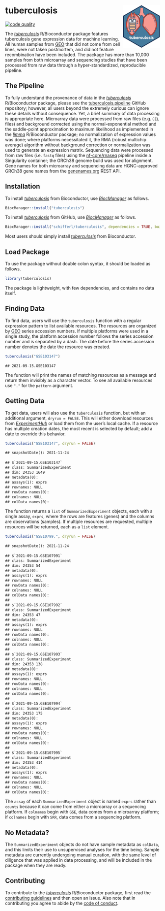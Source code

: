 
<!-- README.md is generated from README.Rmd. Please edit that file -->

# tuberculosis <img src='man/figures/logo.png' align="right" height="138" />

<!-- badges: start -->

[![code
quality](https://img.shields.io/codefactor/grade/github/schifferl/tuberculosis)](https://www.codefactor.io/repository/github/schifferl/tuberculosis)
<!-- badges: end -->

The
*[tuberculosis](https://bioconductor.org/packages/3.16/tuberculosis)*
R/Bioconductor package features tuberculosis gene expression data for
machine learning. All human samples from
[GEO](https://www.ncbi.nlm.nih.gov/geo/) that did not come from cell
lines, were not taken postmortem, and did not feature recombination have
been included. The package has more than 10,000 samples from both
microarray and sequencing studies that have been processed from raw data
through a hyper-standardized, reproducible pipeline.

## The Pipeline

To fully understand the provenance of data in the
*[tuberculosis](https://bioconductor.org/packages/3.16/tuberculosis)*
R/Bioconductor package, please see the
[tuberculosis.pipeline](https://github.com/schifferl/tuberculosis.pipeline)
GitHub repository; however, all users beyond the extremely curious can
ignore these details without consequence. Yet, a brief summary of data
processing is appropriate here. Microarray data were processed from raw
files (e.g. `CEL` files) and background corrected using the
normal-exponential method and the saddle-point approximation to maximum
likelihood as implemented in the
*[limma](https://bioconductor.org/packages/3.16/limma)* R/Bioconductor
package; no normalization of expression values was done; where platforms
necessitated it, the RMA (robust multichip average) algorithm without
background correction or normalization was used to generate an
expression matrix. Sequencing data were processed from raw files
(i.e. `fastq` files) using the
[nf-core/rnaseq](https://nf-co.re/rnaseq/1.4.2) pipeline inside a
Singularity container; the GRCh38 genome build was used for alignment.
Gene names for both microarray and sequencing data are HGNC-approved
GRCh38 gene names from the [genenames.org](https://www.genenames.org/)
REST API.

## Installation

To install
*[tuberculosis](https://bioconductor.org/packages/3.16/tuberculosis)*
from Bioconductor, use
*[BiocManager](https://CRAN.R-project.org/package=BiocManager)* as
follows.

``` r
BiocManager::install("tuberculosis")
```

To install
*[tuberculosis](https://bioconductor.org/packages/3.16/tuberculosis)*
from GitHub, use
*[BiocManager](https://CRAN.R-project.org/package=BiocManager)* as
follows.

``` r
BiocManager::install("schifferl/tuberculosis", dependencies = TRUE, build_vignettes = TRUE)
```

Most users should simply install
*[tuberculosis](https://bioconductor.org/packages/3.16/tuberculosis)*
from Bioconductor.

## Load Package

To use the package without double colon syntax, it should be loaded as
follows.

``` r
library(tuberculosis)
```

The package is lightweight, with few dependencies, and contains no data
itself.

## Finding Data

To find data, users will use the `tuberculosis` function with a regular
expression pattern to list available resources. The resources are
organized by [GEO](https://www.ncbi.nlm.nih.gov/geo/) series accession
numbers. If multiple platforms were used in a single study, the platform
accession number follows the series accession number and is separated by
a dash. The date before the series accession number denotes the date the
resource was created.

``` r
tuberculosis("GSE103147")
```

    ## 2021-09-15.GSE103147

The function will print the names of matching resources as a message and
return them invisibly as a character vector. To see all available
resources use `"."` for the `pattern` argument.

## Getting Data

To get data, users will also use the `tuberculosis` function, but with
an additional argument, `dryrun = FALSE`. This will either download
resources from
*[ExperimentHub](https://bioconductor.org/packages/3.16/ExperimentHub)*
or load them from the user’s local cache. If a resource has multiple
creation dates, the most recent is selected by default; add a date to
override this behavior.

``` r
tuberculosis("GSE103147", dryrun = FALSE)
```

    ## snapshotDate(): 2021-11-24

    ## $`2021-09-15.GSE103147`
    ## class: SummarizedExperiment 
    ## dim: 24353 1649 
    ## metadata(0):
    ## assays(1): exprs
    ## rownames: NULL
    ## rowData names(0):
    ## colnames: NULL
    ## colData names(0):

The function returns a `list` of `SummarizedExperiment` objects, each
with a single assay, `exprs`, where the rows are features (genes) and
the columns are observations (samples). If multiple resources are
requested, multiple resources will be returned, each as a `list`
element.

``` r
tuberculosis("GSE10799.", dryrun = FALSE)
```

    ## snapshotDate(): 2021-11-24

    ## $`2021-09-15.GSE107991`
    ## class: SummarizedExperiment 
    ## dim: 24353 54 
    ## metadata(0):
    ## assays(1): exprs
    ## rownames: NULL
    ## rowData names(0):
    ## colnames: NULL
    ## colData names(0):
    ## 
    ## $`2021-09-15.GSE107992`
    ## class: SummarizedExperiment 
    ## dim: 24353 47 
    ## metadata(0):
    ## assays(1): exprs
    ## rownames: NULL
    ## rowData names(0):
    ## colnames: NULL
    ## colData names(0):
    ## 
    ## $`2021-09-15.GSE107993`
    ## class: SummarizedExperiment 
    ## dim: 24353 138 
    ## metadata(0):
    ## assays(1): exprs
    ## rownames: NULL
    ## rowData names(0):
    ## colnames: NULL
    ## colData names(0):
    ## 
    ## $`2021-09-15.GSE107994`
    ## class: SummarizedExperiment 
    ## dim: 24353 175 
    ## metadata(0):
    ## assays(1): exprs
    ## rownames: NULL
    ## rowData names(0):
    ## colnames: NULL
    ## colData names(0):
    ## 
    ## $`2021-09-15.GSE107995`
    ## class: SummarizedExperiment 
    ## dim: 24353 414 
    ## metadata(0):
    ## assays(1): exprs
    ## rownames: NULL
    ## rowData names(0):
    ## colnames: NULL
    ## colData names(0):

The `assay` of each `SummarizedExperiment` object is named `exprs`
rather than `counts` because it can come from either a microarray or a
sequencing platform. If `colnames` begin with `GSE`, data comes from a
microarray platform; if `colnames` begin with `SRR`, data comes from a
sequencing platform.

## No Metadata?

The `SummarizedExperiment` objects do not have sample metadata as
`colData`, and this limits their use to unsupervised analyses for the
time being. Sample metadata are currently undergoing manual curation,
with the same level of diligence that was applied in data processing,
and will be included in the package when they are ready.

## Contributing

To contribute to the
*[tuberculosis](https://bioconductor.org/packages/3.16/tuberculosis)*
R/Bioconductor package, first read the [contributing
guidelines](CONTRIBUTING.md) and then open an issue. Also note that in
contributing you agree to abide by the [code of
conduct](CODE_OF_CONDUCT.md).
